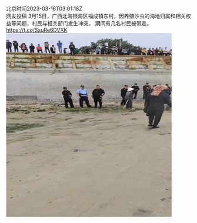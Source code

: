 北京时间2023-03-16T03:01:18Z<br>网友投稿
3月15日，广西北海银海区福成镇东村，因养殖沙虫的海地归属和相关权益等问题，村民与相关部门发生冲突。
期间有几名村民被带走。 https://t.co/SsuRe6DVXK<br><img src='/temp/video/2023/w-Month-3/j-Day-16/whyyoutouzhele/1636080145847943169_0.jpg' width='450' height='500'><br><br>